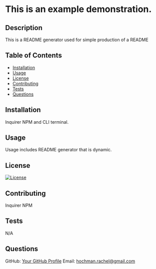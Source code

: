 
# This is an example demonstration.

## Description
This is a README generator used for simple production of a README

## Table of Contents
- [Installation](#installation)
- [Usage](#usage)
- [License](#license)
- [Contributing](#contributing)
- [Tests](#tests)
- [Questions](#questions)

## Installation
<!-- Add installation instructions here -->
Inquirer NPM and CLI terminal.

## Usage
<!-- Add usage information here -->
Usage includes README generator that is dynamic.

## License
<!-- Add license badge and explanation here -->
[![License](https://img.shields.io/badge/License-BSD_3--Clause-blue.svg)](https://opensource.org/licenses/BSD-3-Clause)

## Contributing
<!-- Add contribution guidelines here -->
Inquirer NPM

## Tests
<!-- Add test instructions here -->
N/A

## Questions
GitHub: [Your GitHub Profile](https://github.com/RachelCodes42)
Email: hochman.rachel@gmail.com
  